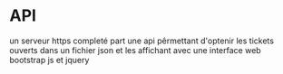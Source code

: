 # API

un serveur https completé part une api pêrmettant d'optenir les tickets ouverts dans un fichier json et les affichant avec une interface web bootstrap js et jquery 
